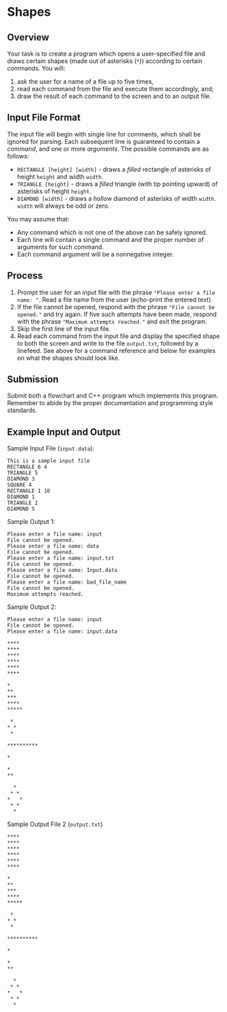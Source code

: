 # Shapes
## Overview
Your task is to create a program which opens a user-specified file and draws certain shapes (made out of asterisks (`*`)) according to certain commands.
You will:
1. ask the user for a name of a file up to five times,
2. read each command from the file and execute them accordingly, and;
3. draw the result of each command to the screen and to an output file.
## Input File Format
The input file will begin with single line for comments, which shall be ignored for parsing.
Each subsequent line is guaranteed to contain a _command_, and one or more _arguments_. The possible commands are as follows:
- `RECTANGLE [height] [width]` - draws a _filled_ rectangle of asterisks of height `height` and width `width`.
- `TRIANGLE [height]` - draws a _filled_ triangle (with tip pointing upward) of asterisks of height `height`.
- `DIAMOND [width]` - draws a _hollow_ diamond of asterisks of width `width`. `width` will always be odd or zero.

You may assume that:
- Any command which is not one of the above can be safely ignored.
- Each line will contain a single command and the proper number of arguments for such command.
- Each command argument will be a nonnegative integer.
## Process
1. Prompt the user for an input file with the phrase `"Please enter a file name: "`. Read a file name from the user (echo-print the entered text).
2. If the file cannot be opened, respond with the phrase `"File cannot be opened."` and try again. If five such attempts have been made, respond with the phrase `"Maximum attempts reached."` and exit the program.
3. Skip the first line of the input file.
4. Read each command from the input file and display the specified shape to both the screen and write to the file `output.txt`, followed by a linefeed. See above for a command reference and below for examples on what the shapes should look like.
## Submission
Submit both a flowchart and C++ program which implements this program. Remember to abide by the proper documentation and programming style standards.
## Example Input and Output
Sample Input File (`input.data`):
```
This is a sample input file
RECTANGLE 6 4
TRIANGLE 5
DIAMOND 3
SQUARE 4
RECTANGLE 1 10
DIAMOND 1
TRIANGLE 2
DIAMOND 5
```

Sample Output 1:
```
Please enter a file name: input
File cannot be opened.
Please enter a file name: data
File cannot be opened.
Please enter a file name: input.txt
File cannot be opened.
Please enter a file name: Input.data
File cannot be opened.
Please enter a file name: bad_file_name
File cannot be opened.
Maximum attempts reached.

```

Sample Output 2:
```
Please enter a file name: input
File cannot be opened.
Please enter a file name: input.data

****
****
****
****
****
****

*
**
***
****
*****

 *
* *
 *

**********

*

*
**

  *
 * *
*   *
 * *
  *

```

Sample Output File 2 (`output.txt`)
```
****
****
****
****
****
****

*
**
***
****
*****

 *
* *
 *

**********

*

*
**

  *
 * *
*   *
 * *
  *

```

